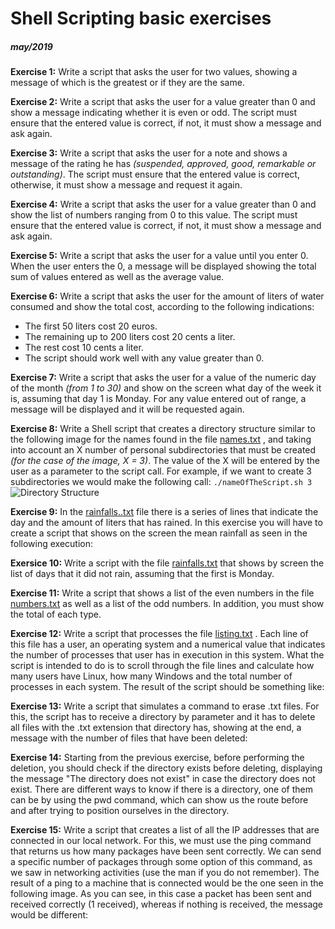 # Shell Scripting basic exercises 
##### may/2019

**Exercise 1:** Write a script that asks the user for two values, showing a message of which is the greatest or if they are the same.

**Exercise 2:** Write a script that asks the user for a value greater than 0 and show a message indicating whether it is even or odd. The script must ensure that the entered value is correct, if not, it must show a message and ask again.

**Exercise 3:** Write a script that asks the user for a note and shows a message of the rating he has _(suspended, approved, good, remarkable or outstanding)_. The script must ensure that the entered value is correct, otherwise, it must show a message and request it again.

**Exercise 4:** Write a script that asks the user for a value greater than 0 and show the list of numbers ranging from 0 to this value. The script must ensure that the entered value is correct, if not, it must show a message and ask again.

**Exercise 5:** Write a script that asks the user for a value until you enter 0. When the user enters the 0, a message will be displayed showing the total sum of values entered as well as the average value.

**Exercise 6:** Write a script that asks the user for the amount of liters of water consumed and show the total cost, according to the following indications:

- The first 50 liters cost 20 euros.
- The remaining up to 200 liters cost 20 cents a liter.
- The rest cost 10 cents a liter.
- The script should work well with any value greater than 0.

**Exercise 7:** Write a script that asks the user for a value of the numeric day of the month _(from 1 to 30)_ and show on the screen what day of the week it is, assuming that day 1 is Monday. For any value entered out of range, a message will be displayed and it will be requested again.

**Exercise 8:** Write a Shell script that creates a directory structure similar to the following image for the names found in the file [names.txt](https://github.com/laudomi/shellScriptingExercices/blob/master/files/names.txt) , and taking into account an X number of personal subdirectories that must be created _(for the case of the image, X = 3)_. The value of the X will be entered by the user as a parameter to the script call. For example, if we want to create 3 subdirectories we would make the following call: ```./nameOfTheScript.sh 3```
![Directory Structure](https://github.com/laudomi/shellScriptingExercices/blob/master/files/directoryStructure.png)


**Exercise 9:** In the [rainfalls..txt](https://github.com/laudomi/shellScriptingExercices/blob/master/files/rainfalls.txt) file there is a series of lines that indicate the day and the amount of liters that has rained. In this exercise you will have to create a script that shows on the screen the mean rainfall as seen in the following execution:

**Exersice 10:** Write a script with the file [rainfalls.txt](https://github.com/laudomi/shellScriptingExercices/blob/master/files/rainfalls.txt) that shows by screen the list of days that it did not rain, assuming that the first is Monday.

**Exercise 11:** Write a script that shows a list of the even numbers in the file [numbers.txt](https://github.com/laudomi/shellScriptingExercices/blob/master/files/numbers.txt) as well as a list of the odd numbers. In addition, you must show the total of each type.

**Exercise 12:** Write a script that processes the file [listing.txt](https://github.com/laudomi/shellScriptingExercices/blob/master/files/listing.txt) . Each line of this file has a user, an operating system and a numerical value that indicates the number of processes that user has in execution in this system. What the script is intended to do is to scroll through the file lines and calculate how many users have Linux, how many Windows and the total number of processes in each system. The result of the script should be something like:

**Exercise 13:** Write a script that simulates a command to erase .txt files. For this, the script has to receive a directory by parameter and it has to delete all files with the .txt extension that directory has, showing at the end, a message with the number of files that have been deleted:

**Exercise 14:** Starting from the previous exercise, before performing the deletion, you should check if the directory exists before deleting, displaying the message "The directory does not exist" in case the directory does not exist. There are different ways to know if there is a directory, one of them can be by using the pwd command, which can show us the route before and after trying to position ourselves in the directory.

**Exercise 15:** Write a script that creates a list of all the IP addresses that are connected in our local network. For this, we must use the ping command that returns us how many packages have been sent correctly. We can send a specific number of packages through some option of this command, as we saw in networking activities (use the man if you do not remember). The result of a ping to a machine that is connected would be the one seen in the following image. As you can see, in this case a packet has been sent and received correctly (1 received), whereas if nothing is received, the message would be different:


